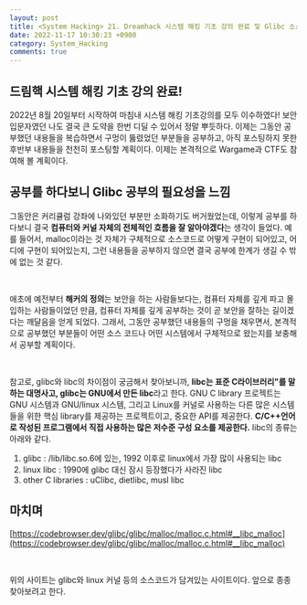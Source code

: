 ```yaml
---
layout: post
title: <System Hacking> 21. Dreamhack 시스템 해킹 기초 강의 완료 및 Glibc 소스코드를 공부할 필요성
date: 2022-11-17 10:30:23 +0900
category: System_Hacking
comments: true
---
```


## 드림핵 시스템 해킹 기초 강의 완료!

2022년 8월 20일부터 시작하여 마침내 시스템 해킹 기초강의를 모두 이수하였다! 보안 입문자였던 나도 결국 큰 도약을 한번 디딜 수 있어서 정말 뿌듯하다. 이제는 그동안 공부했던 내용들을 복습하면서 구멍이 뚫렸었던 부분들을 공부하고, 아직 포스팅하지 못한 후반부 내용들을 천천히 포스팅할 계획이다. 이제는 본격적으로 Wargame과 CTF도 참여해 볼 계획이다.

## 공부를 하다보니 Glibc 공부의 필요성을 느낌

그동안은 커리큘럼 강좌에 나와있던 부분만 소화하기도 버거웠었는데, 이렇게 공부를 하다보니 결국 **컴퓨터와 커널 자체의 전체적인 흐름을 잘 알아야겠다**는 생각이 들었다. 예를 들어서, malloc이라는 것 자체가 구체적으로 소스코드로 어떻게 구현이 되어있고, 어디에 구현이 되어있는지, 그런 내용들을 공부하지 않으면 결국 공부에 한계가 생길 수 밖에 없는 것 같다.

<br/>

애초에 예전부터 **해커의 정의**는 보안을 하는 사람들보다는, 컴퓨터 자체를 깊게 파고 몰입하는 사람들이었던 만큼, 컴퓨터 자체를 깊게 공부하는 것이 곧 보안을 잘하는 길이겠다는 깨달음을 얻게 되었다. 그래서, 그동안 공부했던 내용들의 구멍을 채우면서, 본격적으로 공부했던 부분들이 어떤 소스 코드나 어떤 시스템에서 구체적으로 왔는지를 보충해서 공부할 계획이다.

<br/>

참고로, glibc와 libc의 차이점이 궁금해서 찾아보니까, **libc는 표준 C라이브러리"를 말하는 대명사고, glibc는 GNU에서 만든 libc**라고 한다. GNU C library 프로젝트는 GNU 시스템과 GNU/linux 시스템, 그리고 Linux를 커널로 사용하는 다른 많은 시스템들을 위한 핵심 library를 제공하는 프로젝트이고, 중요한 API를 제공한다. **C/C++언어로 작성된 프로그램에서 직접 사용하는 많은 저수준 구성 요소를 제공한다.** libc의 종류는 아래와 같다.

1. glibc : /lib/libc.so.6에 있는, 1992 이후로 linux에서 가장 많이 사용되는 libc
2. linux libc : 1990에 glibc 대신 잠시 등장했다가 사라진 libc
3. other C libraries : uClibc, dietlibc, musl libc

## 마치며

[https://codebrowser.dev/glibc/glibc/malloc/malloc.c.html#__libc_malloc](https://codebrowser.dev/glibc/glibc/malloc/malloc.c.html#__libc_malloc)

<br/>

위의 사이트는 glibc와 linux 커널 등의 소스코드가 담겨있는 사이트이다. 앞으로 종종 찾아보려고 한다.